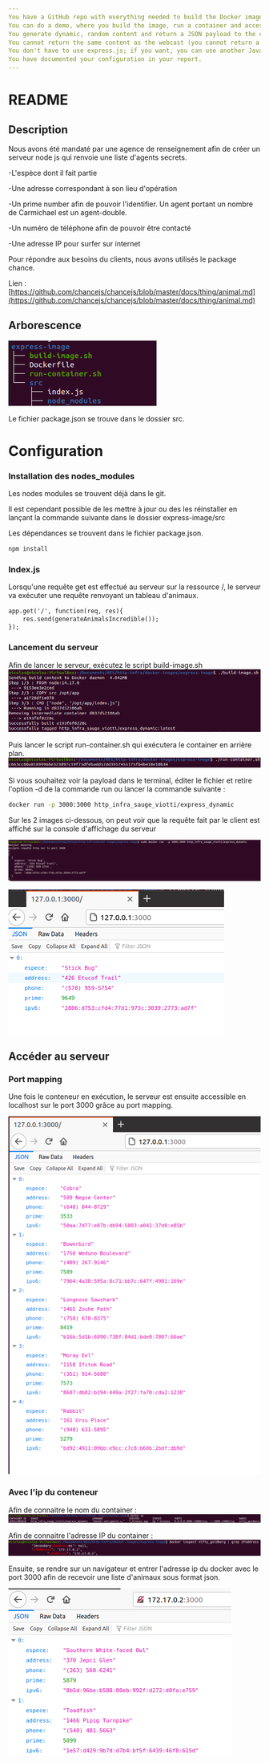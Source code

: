 ```yaml
---
You have a GitHub repo with everything needed to build the Docker image.
You can do a demo, where you build the image, run a container and access content from a browser.
You generate dynamic, random content and return a JSON payload to the client.
You cannot return the same content as the webcast (you cannot return a list of people).
You don't have to use express.js; if you want, you can use another JavaScript web framework or event another language.
You have documented your configuration in your report.
---
```


# README

## Description

Nous avons été mandaté par une agence de renseignement afin de créer un serveur node js qui renvoie une liste d'agents secrets.

-L'espèce dont il fait partie

-Une adresse correspondant à son lieu d'opération

-Un prime number afin de pouvoir l'identifier. Un agent portant un nombre de Carmichael est un agent-double.

-Un numéro de téléphone afin de pouvoir être contacté

-Une adresse IP pour surfer sur internet

Pour répondre aux besoins du clients, nous avons utilisés le package chance.

Lien : [https://github.com/chancejs/chancejs/blob/master/docs/thing/animal.md](https://github.com/chancejs/chancejs/blob/master/docs/thing/animal.md)

## Arborescence

![arbo1](assets/arbo1.PNG)

Le fichier package.json se trouve dans le dossier src.

# Configuration

### Installation des nodes_modules

Les nodes modules se trouvent déjà dans le git.

Il est cependant possible de les mettre à jour ou des les réinstaller en lançant la commande suivante dans le dossier express-image/src

Les dépendances se trouvent dans le fichier package.json.

```bash
npm install
```

### Index.js

Lorsqu'une requête get est effectué au serveur sur la ressource /, le serveur va exécuter une requête renvoyant un tableau d'animaux.

```
app.get('/', function(req, res){
	res.send(generateAnimalsIncredible());
});

```



### Lancement du serveur

Afin de lancer le serveur, exécutez le script build-image.sh
![](assets/buildscript.png)

Puis lancer le script run-container.sh qui exécutera le container en arrière plan. 
![](assets/runscript.png)



Si vous souhaitez voir la payload dans le terminal, éditer le fichier et retire l'option -d de la commande run ou lancer la commande suivante :

```bash
docker run -p 3000:3000 http_infra_sauge_viotti/express_dynamic
```

Sur les 2 images ci-dessous, on peut voir que la requête fait par le client est affiché sur la console d'affichage du serveur

![requ1](assets/requ1.PNG)



![req2](assets/req2.PNG)

## Accéder au serveur

### Port mapping

Une fois le conteneur en exécution, le serveur est ensuite accessible en localhost sur le port 3000 grâce au port mapping.

![localhost](assets/localhost.PNG)

### Avec l'ip du conteneur

Afin de connaitre le nom du container :
![](assets/dockerps.png)

Afin de connaitre l'adresse IP du container :
![](assets/getip.png)

Ensuite, se rendre sur un navigateur et entrer l'adresse ip du docker avec le port 3000 afin de recevoir une liste d'animaux sous format json.

![](assets/ipport.png)




